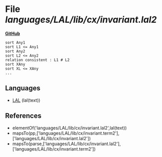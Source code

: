 # File _languages/LAL/lib/cx/invariant.lal2_
**[GitHub](https://github.com/softlang/yas/blob/master/languages/LAL/lib/cx/invariant.lal2)**
```
sort Any1
sort L1 <= Any1
sort Any2
sort L2 <= Any2
relation consistent : L1 # L2
sort XAny
sort XL <= XAny
...
```

## Languages
* [LAL](../languages/LAL.md) (lal(text))

## References
* elementOf('languages/LAL/lib/cx/invariant.lal2',lal(text))
* mapsTo(pp,['languages/LAL/lib/cx/invariant.term2'],['languages/LAL/lib/cx/invariant.lal2'])
* mapsTo(parse,['languages/LAL/lib/cx/invariant.lal2'],['languages/LAL/lib/cx/invariant.term2'])
